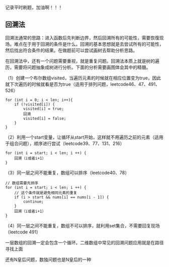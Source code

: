 记录平时刷题，加油啊！！！
## 回溯法

回溯法通常的思路：进入函数后先判断边界，然后回溯所有的可能性，需要恢復现场。难点在于用于回溯的条件是什么。回溯的基本思想就是去尝试所有的可能性，然后找出符合条件的结果。在做题前可以尝试画树去帮助分析思路。

在回溯法中，还有一个问题需要重视，就是重复问题。回溯法本质上就是树的遍历，需要将问题抽象成树进行分析。下面的分析需要画图体会其中的精髓。

（1）创建一个布尔数组visited，当遍历元素的时候就在相应位置变为true，因此就下次遍历的时候就看是否为true（适用于排列问题，leetcode46、47、491、526）

```
for (int i = 0; i < len; i++){
	if (!visited[i]) {
		visited[i] = true;
		回溯
		visited[i] = false;
	}
}
```

（2）利用一个start变量，让循环从start开始，这样就不用遍历之前的元素（适用于组合问题），顺序进行尝试（leetcode39、77、131、216）

```
for (int i = start; i < len; i ++) {
	回溯（i或者i+1）
}
```

（3）同一层之间不能重复，数组可以排序（leetcode40、78）

```
// 数组需要先排序
for (int i = start; i < len; i ++) {
	// 这个条件就是避免相同元素的重复
    if (i > start && nums[i] == nums[i - 1]) {
    	continue;
    }
	回溯（i或者i+1）
}
```

（4）同一层之间不能重复，数组不可以排序，就利用set集合，不需要回复现场（leetcode 491）

一层数组的回溯一定会包含一个循环。二维数组中常见的回溯问题应用就是在路径寻找上面

还有N皇后问题，数独问题也是N皇后的一种